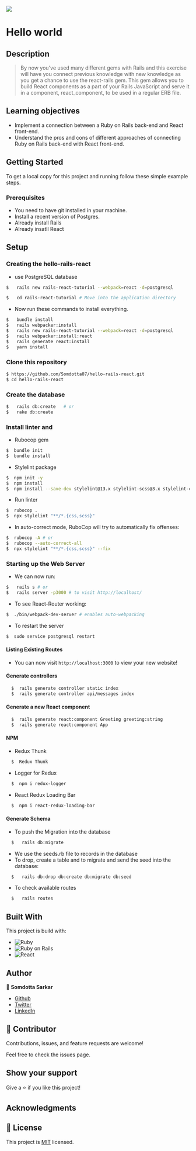 
![](https://img.shields.io/badge/Microverse-blueviolet)

# Hello world
## Description

> By now you've used many different gems with Rails and this exercise will have you connect previous knowledge with new knowledge as you get a chance to use the react-rails gem. This gem allows you to build React components as a part of your Rails JavaScript and serve it in a component, react_component, to be used in a regular ERB file.


## Learning objectives

- Implement a connection between a Ruby on Rails back-end and React front-end.
- Understand the pros and cons of different approaches of connecting Ruby on Rails back-end with React front-end.


## Getting Started

To get a local copy for this project and running follow these simple example steps.

### Prerequisites

- You need to have git installed in your machine.
- Install a recent version of Postgres.
- Already install Rails
- Already insatll React


## Setup

### Creating the hello-rails-react

- use PostgreSQL database 

```bash
$   rails new rails-react-tutorial --webpack=react -d=postgresql

$   cd rails-react-tutorial # Move into the application directory
```

- Now run these commands to install everything.

```bash
$   bundle install
$   rails webpacker:install
$   rails new rails-react-tutorial --webpack=react -d=postgresql
$   rails webpacker:install:react
$   rails generate react:install
$   yarn install
```

### Clone this repository

```bash
$ https://github.com/Somdotta07/hello-rails-react.git
$ cd hello-rails-react
```

### Create the database

```bash
$   rails db:create   # or
$   rake db:create
```

### Install linter and 

- Rubocop gem

```bash
$  bundle init
$  bundle install
```
- Stylelint package

```bash
$  npm init -y
$  npm install
$  npm install --save-dev stylelint@13.x stylelint-scss@3.x stylelint-config-standard@21.x stylelint-csstree-validator@1.x

```

- Run linter

```bash
$  rubocop .
$  npx stylelint "**/*.{css,scss}" 
```

- In auto-correct mode, RuboCop will try to automatically fix offenses:

```bash
$  rubocop -A # or
$  rubocop --auto-correct-all
$  npx stylelint "**/*.{css,scss}" --fix 
```


### Starting up the Web Server

- We can now run:

```bash
$   rails s # or
$   rails server -p3000 # to visit http://localhost/
```
- To see React-Router working:

```bash
$  ./bin/webpack-dev-server # enables auto-webpacking
```

- To restart the server

```bash
$  sudo service postgresql restart 
```

#### Listing Existing Routes

- You can now visit `http://localhost:3000` to view your new website!



#### Generate controllers

```bash
  $  rails generate controller static index  
  $  rails generate controller api/messages index                 
```

#### Generate a new React component

```bash
  $  rails generate react:component Greeting greeting:string 
  $  rails generate react:component App
```

#### NPM


- Redux Thunk

```bash
  $  Redux Thunk                  
```

- Logger for Redux

```bash
  $  npm i redux-logger                
```

- React Redux Loading Bar

```bash
  $  npm i react-redux-loading-bar            
```


#### Generate Schema

- To push the Migration into the database

```bash
  $   rails db:migrate
```
- We use the seeds.rb file to records in the database
- To drop, create a table and to migrate and send the seed into the database:

```bash
  $   rails db:drop db:create db:migrate db:seed  
```

- To check available routes

```bash
  $   rails routes  
```

## Built With

This project is build with:

-  ![Ruby](https://img.shields.io/badge/-Ruby-000000?style=flat&logo=ruby&logoColor=red)
-  ![Ruby on Rails](https://img.shields.io/badge/-Ruby_on_Rails-000000?style=flat&logo=ruby-on-rails&logoColor=blue)
- ![React](https://img.shields.io/badge/-React-000000?style=flat&logo=react)
## Author

👤 **Somdotta Sarkar**

- [Github](https://github.com/Somdotta07)
- [Twitter](https://github.com/Somdotta07)
- [LinkedIn](https://linkedin.com/in/somdottasarkar)


## 🤝 Contributor
Contributions, issues, and feature requests are welcome!

Feel free to check the issues page.

## Show your support
Give a ⭐️ if you like this project!

## Acknowledgments


## 📝 License
This project is [MIT](./MIT.md) licensed.
